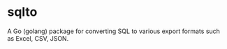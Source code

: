 # sqlto
A Go (golang) package for converting SQL to various export formats such as Excel, CSV, JSON.
